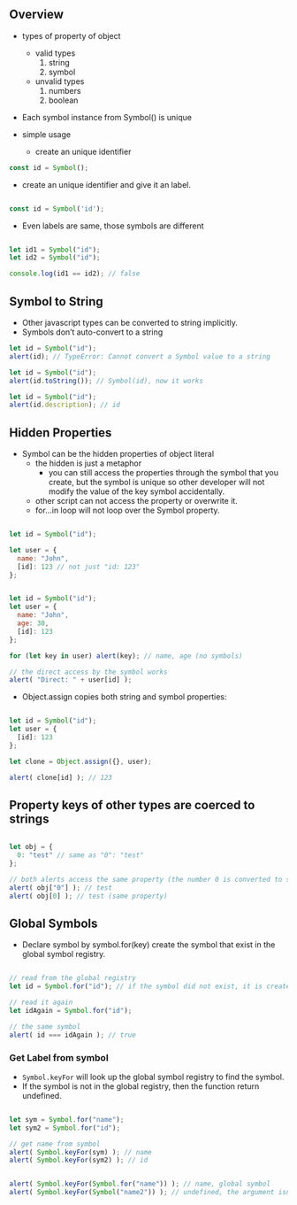 ## Overview
* types of property of object
  * valid types
    1. string
    2. symbol
  * unvalid types
    1. numbers
    2. boolean
* Each symbol instance from Symbol() is unique


* simple usage
  * create an unique identifier

```js
const id = Symbol();
```

* create an unique identifier and give it an label.

```js

const id = Symbol('id');

```

* Even labels are same, those symbols are different

```js

let id1 = Symbol("id");
let id2 = Symbol("id");

console.log(id1 == id2); // false

```

## Symbol to String
* Other javascript types can be converted to string implicitly.
* Symbols don’t auto-convert to a string


```js
let id = Symbol("id");
alert(id); // TypeError: Cannot convert a Symbol value to a string

let id = Symbol("id");
alert(id.toString()); // Symbol(id), now it works

let id = Symbol("id");
alert(id.description); // id
```

## Hidden Properties
* Symbol can be the hidden properties of object literal
  * the hidden is just a metaphor
    * you can still access the properties through the symbol that you create,
      but the symbol is unique so other developer will not modify the value of the key symbol accidentally.
  * other script can not access the property or overwrite it.
  * for...in loop will not loop over the Symbol property.

```js

let id = Symbol("id");

let user = {
  name: "John",
  [id]: 123 // not just "id: 123"
};


```

```js

let id = Symbol("id");
let user = {
  name: "John",
  age: 30,
  [id]: 123
};

for (let key in user) alert(key); // name, age (no symbols)

// the direct access by the symbol works
alert( "Direct: " + user[id] );

```

* Object.assign copies both string and symbol properties:

```js

let id = Symbol("id");
let user = {
  [id]: 123
};

let clone = Object.assign({}, user);

alert( clone[id] ); // 123

```

## Property keys of other types are coerced to strings

```js

let obj = {
  0: "test" // same as "0": "test"
};

// both alerts access the same property (the number 0 is converted to string "0")
alert( obj["0"] ); // test
alert( obj[0] ); // test (same property)

```

## Global Symbols
* Declare symbol by symbol.for(key) create the symbol that exist in the global symbol registry.


```js

// read from the global registry
let id = Symbol.for("id"); // if the symbol did not exist, it is created

// read it again
let idAgain = Symbol.for("id");

// the same symbol
alert( id === idAgain ); // true

```

### Get Label from symbol
* `Symbol.keyFor` will look up the global symbol registry to find the symbol.
* If the symbol is not in the global registry, then the function return undefined.


```js

let sym = Symbol.for("name");
let sym2 = Symbol.for("id");

// get name from symbol
alert( Symbol.keyFor(sym) ); // name
alert( Symbol.keyFor(sym2) ); // id


alert( Symbol.keyFor(Symbol.for("name")) ); // name, global symbol
alert( Symbol.keyFor(Symbol("name2")) ); // undefined, the argument isn't a global symbol

```
